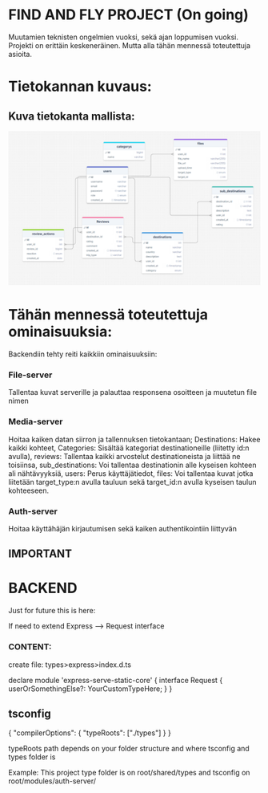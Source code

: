 # FIND AND FLY PROJECT (On going)

Muutamien teknisten ongelmien vuoksi, sekä ajan loppumisen vuoksi.
Projekti on erittäin keskeneräinen. Mutta alla tähän mennessä toteutettuja asioita.

# Tietokannan kuvaus:

## Kuva tietokanta mallista:

![DATABASE_MODEL](screenshots/database.png)

# Tähän mennessä toteutettuja ominaisuuksia:

Backendiin tehty reiti kaikkiin ominaisuuksiin:

### File-server

Tallentaa kuvat serverille ja palauttaa responsena osoitteen ja muutetun file nimen

### Media-server

Hoitaa kaiken datan siirron ja tallennuksen tietokantaan;
Destinations: Hakee kaikki kohteet,
Categories: Sisältää kategoriat destinationeille (liitetty id:n avulla),
reviews: Tallentaa kaikki arvostelut destinationeista ja liittää ne toisiinsa,
sub_destinations: Voi tallentaa destinationin alle kyseisen kohteen ali nähtävyyksiä,
users: Perus käyttäjätiedot,
files: Voi tallentaa kuvat jotka liitetään target_type:n avulla tauluun sekä target_id:n avulla kyseisen taulun kohteeseen.

### Auth-server

Hoitaa käyttähäjän kirjautumisen sekä kaiken authentikointiin liittyvän

## IMPORTANT

# BACKEND

Just for future this is here:

If need to extend Express --> Request interface

### CONTENT:

create file: types>express>index.d.ts

declare module 'express-serve-static-core' {
interface Request {
userOrSomethingElse?: YourCustomTypeHere;
}
}

## tsconfig

{
"compilerOptions": {
"typeRoots": ["./types"]
}
}

typeRoots path depends on your folder structure and where tsconfig
and types folder is

Example: This project type folder is on root/shared/types and tsconfig on root/modules/auth-server/
